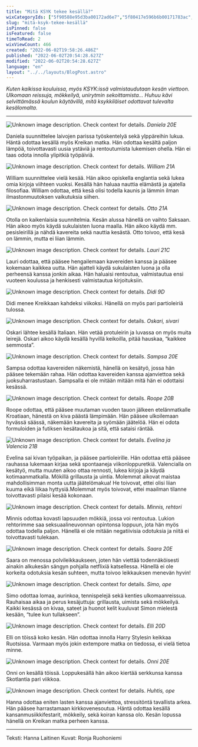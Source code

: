 ```yaml
---
title: "Mitä KSYK tekee kesällä?"
wixCategoryIds: ["5f90588e95d3ba00172ad6e7","5f80417e596b6b00171783ac","60b90ee4f41d87001569f427"]
slug: "mitä-ksyk-tekee-kesällä"
isPinned: false
isFeatured: false
timeToRead: 2
wixViewCount: 466
created: "2022-06-02T19:58:26.486Z"
published: "2022-06-02T20:54:28.627Z"
modified: "2022-06-02T20:54:28.627Z"
language: "en"
layout: "../../layouts/BlogPost.astro"
---
```

*Kuten kaikissa kouluissa, myös KSYK:issä valmistaudutaan kesän viettoon. Ulkomaan reissuja, mökkeilyä, unirytmin sekoittamista… Huhuu kävi selvittämässä koulun käytävillä, mitä ksykkiläiset odottavat tulevalta kesälomalta.*


---

![Unknown image description. Check context for details.](https://static.wixstatic.com/media/18093e_098b52a7e00a4e6c8f8da1acd29df3cf~mv2.jpeg) <!-- Original name: kesäspessu2-daniela.jpeg -->
*Daniela 20E*

Daniela suunnittelee laivojen parissa työskentelyä sekä ylppäreihin lukua. Häntä odottaa kesällä myös Kreikan matka. Hän odottaa kesältä paljon lämpöä, toivottavasti uusia ystäviä ja rentoutumista lukemisen ohella. Hän ei taas odota innolla ylipitkiä työpäiviä.

![Unknown image description. Check context for details.](https://static.wixstatic.com/media/18093e_502e4570e71f4d56aa8ee7f2652a7281~mv2.jpeg) <!-- Original name: kesäspessu1-william.jpeg -->
*William 21A*

William suunnittelee vielä kesää. Hän aikoo opiskella englantia sekä lukea omia kirjoja viihteen vuoksi. Kesällä hän haluaa nauttia elämästä ja ajatella filosofiaa. William odottaa, että kesä olisi todella kaunis ja lämmin ilman ilmastonmuutoksen vaikutuksia siihen.

![Unknown image description. Check context for details.](https://static.wixstatic.com/media/18093e_8f5c9a6a68a94c6e884a3ce83d0bc9bc~mv2.jpeg) <!-- Original name: kesäspessu3-otto.jpeg -->
*Otto 21A*

Otolla on kaikenlaisia suunnitelmia. Kesän alussa hänellä on vaihto Saksaan. Hän aikoo myös käydä sukulaisten luona maalla. Hän aikoo käydä mm. pesisleirillä ja nähdä kavereita sekä nauttia kesästä. Otto toivoo, että kesä on lämmin, mutta ei liian lämmin. 

![Unknown image description. Check context for details.](https://static.wixstatic.com/media/18093e_3ffc74bd9ea246c4b755601e588df29b~mv2.jpeg) <!-- Original name: kesäspessu4-lauri.jpeg -->
*Lauri 21C*

Lauri odottaa, että pääsee hengailemaan kavereiden kanssa ja pääsee kokemaan kaikkea uutta. Hän ajatteli käydä sukulaisten luona ja olla perheensä kanssa jonkin aikaa. Hän haluaisi rentoutua, valmistautua ensi vuoteen koulussa ja henkisesti valmistautua kirjoituksiin.

![Unknown image description. Check context for details.](https://static.wixstatic.com/media/18093e_900415c8a17b4d54a3aefa768beaf1cf~mv2.jpeg) <!-- Original name: kesäspessu5-didi.jpeg -->
*Didi 9D*

Didi menee Kreikkaan kahdeksi viikoksi. Hänellä on myös pari partioleiriä tulossa.

![Unknown image description. Check context for details.](https://static.wixstatic.com/media/18093e_ec1d26bbdfe24d3aab3d5696172bf58c~mv2.jpeg) <!-- Original name: kesäspessu6-oskari.jpeg -->
*Oskari, sivari*

Oskari lähtee kesällä Italiaan. Hän vetää protuleirin ja luvassa on myös muita leirejä. Oskari aikoo käydä kesällä hyvillä keikoilla, pitää hauskaa, “kaikkee semmosta”.

![Unknown image description. Check context for details.](https://static.wixstatic.com/media/18093e_0d58e8a5827f4a8aa30d014421fb99a4~mv2.jpeg) <!-- Original name: kesäspessu7-sampsa.jpeg -->
*Sampsa 20E*

Sampsa odottaa kavereiden näkemistä, hänellä on kesätyö, jossa hän pääsee tekemään rahaa. Hän odottaa kavereiden kanssa ajanviettoa sekä juoksuharrastustaan. Sampsalla ei ole mitään mitään mitä hän ei odottaisi kesässä.

![Unknown image description. Check context for details.](https://static.wixstatic.com/media/18093e_3fc200550dac4715ac4c68faea5772b6~mv2.jpeg) <!-- Original name: kesäspessu8-roope.jpeg -->
*Roope 20B*

Roope odottaa, että pääsee muutaman vuoden tauon jälkeen etelänmatkalle Kroatiaan,  hänestä on kiva päästä lämpimään. Hän pääsee ulkoilemaan hyvässä säässä, näkemään kavereita ja syömään jäätelöä. Hän ei odota formuloiden ja futiksen kesätaukoa ja sitä, että sataisi räntää.

![Unknown image description. Check context for details.](https://static.wixstatic.com/media/18093e_0cd5e9b913da451c8b6b14ca4efe2853~mv2.jpeg) <!-- Original name: kesäspessu9-evelina+valencia.jpeg -->
*Evelina ja Valencia 21B*

Evelina sai kivan työpaikan, ja pääsee partioleirille. Hän odottaa että pääsee rauhassa lukemaan kirjaa sekä spontaaneja viikonloppuretkiä. Valencialla on kesätyö, mutta muuten aikoo ottaa rennosti, lukea kirjoja ja käydä kotimaanmatkalla. Mökillä grillausta ja uintia. Molemmat aikovat maistaa mahdollisimman monta uutta jäätelömakua! He toivovat, ettei olisi liian kuuma eikä liikaa hyttysiä.Molemmat myös toivovat, ettei  maailman tilanne toivottavasti pilaisi kesää kokonaan.

![Unknown image description. Check context for details.](https://static.wixstatic.com/media/18093e_8e43e8f5747a43209c701d6686e4c2d3~mv2.jpeg) <!-- Original name: kesäspessu10-minnis.jpeg -->
*Minnis, rehtori*

Minnis odottaa kovasti lapsuuden mökkiä, jossa voi rentoutua. Lukion rehtorimme saa seksuaalineuvonnan opintonsa loppuun, jota hän myös odottaa todella paljon. Hänellä ei ole mitään negatiivisia odotuksia ja niitä ei toivottavasti tulekaan.

![Unknown image description. Check context for details.](https://static.wixstatic.com/media/18093e_43fdfbd0a1374bfdb0e4ac25ac539659~mv2.jpeg) <!-- Original name: kesäspessu11-saara.jpeg -->
*Saara 20E*

Saara on menossa polvileikkaukseen, joten hän viettää todennäköisesti ainakin alkukesän sängyn pohjalla netflixiä katsellessa. Hänellä ei ole korkeita odotuksia kesän suhteen, mutta toivoo leikkauksen menevän hyvin!

![Unknown image description. Check context for details.](https://static.wixstatic.com/media/18093e_426e5f96b7394124ab42ea815b6dedc2~mv2.jpeg) <!-- Original name: kesäspessu12-simo.jpeg -->
*Simo, ope*

Simo odottaa lomaa, aurinkoa, tennispelejä sekä kenties ulkomaanreissua. Rauhaisaa aikaa ja perus kesäjuttuja: grillausta, uimista sekä mökkeilyä. Kaikki kesässä on kivaa, sateet ja huonot kelit kuuluvat Simon mielestä kesään, “tulee kun tullakseen”.

![Unknown image description. Check context for details.](https://static.wixstatic.com/media/18093e_0550530d68414a5bbee297e18fab96d2~mv2.jpeg) <!-- Original name: kesäspessu13-elli.jpeg -->
*Elli 20D*

Elli on töissä koko kesän. Hän odottaa innolla Harry Stylesin keikkaa Ruotsissa. Varmaan myös jokin extempore matka on tiedossa, ei vielä tietoa minne.

![Unknown image description. Check context for details.](https://static.wixstatic.com/media/18093e_8416107a186a4bac8ad53cdbf784f91e~mv2.jpeg) <!-- Original name: kesäspessu14-onni.jpeg -->
*Onni 20E*

Onni on kesällä töissä. Loppukesällä hän aikoo kiertää serkkunsa kanssa Skotlantia pari viikkoa.

![Unknown image description. Check context for details.](https://static.wixstatic.com/media/18093e_34190dc3691a4e2b9ed067d0b4a0cf58~mv2.jpeg) <!-- Original name: kesäspessu15-huhtis.jpeg -->
*Huhtis, ope*

Hanna odottaa eniten lasten kanssa ajanviettoa, stressitöntä tavallista arkea. Hän pääsee harrastamaan kirkkovenesoutua. Häntä odottaa kesällä kansanmusiikkifestarit, mökkeily, sekä koiran kanssa olo. Kesän lopussa hänellä on Kreikan matka perheen kanssa.

---

Teksti: Hanna Laitinen
Kuvat: Ronja Ruohoniemi

